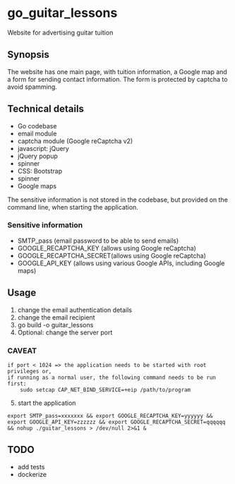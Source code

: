 # go_guitar_lessons
Website for advertising guitar tuition

## Synopsis

The website has one main page, with tuition information, a Google map and a form for sending
contact information. The form is protected by captcha to avoid spamming.

## Technical details

- Go codebase
- email module
- captcha module (Google reCaptcha v2)
- javascript: jQuery
- jQuery popup
- spinner
- CSS: Bootstrap
- spinner
- Google maps

The sensitive information is not stored in the codebase, but provided on the command line, when
starting the application.

### Sensitive information

- SMTP_pass (email password to be able to send emails)
- GOOGLE_RECAPTCHA_KEY (allows using Google reCaptcha)
- GOOGLE_RECAPTCHA_SECRET(allows using Google reCaptcha)
- GOOGLE_API_KEY (allows using various Google APIs, including Google maps)  


## Usage

1. change the email authentication details
2. change the email recipient
3. go build -o guitar_lessons
4. Optional: change the server port

### CAVEAT
    if port < 1024 => the application needs to be started with root privileges or, 
    if running as a normal user, the following command needs to be run first:
        sudo setcap CAP_NET_BIND_SERVICE=+eip /path/to/program

5. start the application
```
export SMTP_pass=xxxxxxx && export GOOGLE_RECAPTCHA_KEY=yyyyyy && export GOOGLE_API_KEY=zzzzzz && export GOOGLE_RECAPTCHA_SECRET=qqqqqq && nohup ./guitar_lessons > /dev/null 2>&1 &
```

## TODO

- add tests
- dockerize
